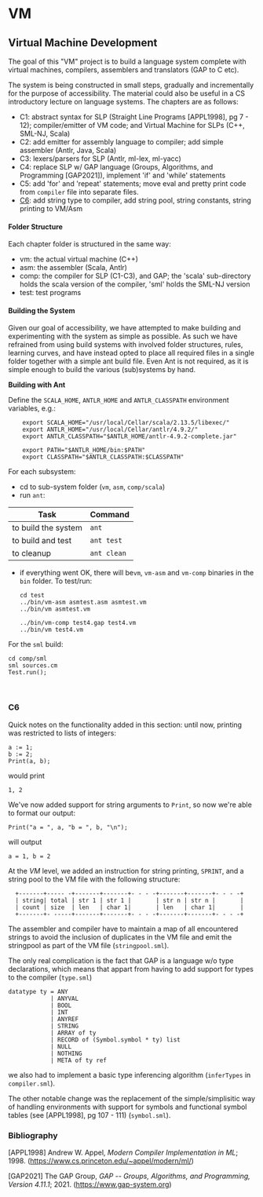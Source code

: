 # VM

<h2>Virtual Machine Development</h2>

The goal of this "VM" project is to build a language system complete
with virtual machines, compilers, assemblers and translators
(GAP to C etc).

The system is being constructed in small steps, gradually and
incrementally for the purpose of accessibility. The material
could also be useful in a CS introductory
lecture on language systems. The chapters are as follows:

* C1: abstract syntax for SLP (Straight Line Programs [APPL1998], pg 7 - 12);
  compiler/emitter of VM code; and Virtual Machine for SLPs (C++, SML-NJ, Scala)
* C2: add emitter for assembly language to compiler;
  add simple assembler (Antlr, Java, Scala)
* C3: lexers/parsers for SLP (Antlr, ml-lex, ml-yacc)
* C4: replace SLP w/ GAP language (Groups, Algorithms, and Programming [GAP2021]),
  implement 'if' and 'while' statements
* C5: add 'for' and 'repeat' statements; move eval and pretty print code from
  `compiler` file into separate files.
* [C6](#C6): add string type to compiler, add string pool, string constants, string printing to VM/Asm

<h4>Folder Structure</h4>

Each chapter folder is structured in the same way:

* vm: the actual virtual machine (C++)
* asm: the assembler (Scala, Antlr)
* comp: the compiler for SLP (C1-C3), and GAP; the 'scala'
  sub-directory holds the scala version of the compiler, 'sml'
  holds the SML-NJ version
* test: test programs

<h4>Building the System</h4>

Given our goal of accessibility, we have attempted to make building
and experimenting with the system as simple as possible. As
such we have refrained from using build systems with involved
folder structures, rules, learning curves, and have instead opted
to place all required files in a single folder together with a
simple ant build file. Even Ant is not required, as it is
simple enough to build the various (sub)systems by hand.

<b>Building with Ant</b>

Define the `SCALA_HOME`, `ANTLR_HOME` and `ANTLR_CLASSPATH` environment variables, e.g.:

        export SCALA_HOME="/usr/local/Cellar/scala/2.13.5/libexec/"
        export ANTLR_HOME="/usr/local/Cellar/antlr/4.9.2/"
        export ANTLR_CLASSPATH="$ANTLR_HOME/antlr-4.9.2-complete.jar"
        
        export PATH="$ANTLR_HOME/bin:$PATH"
        export CLASSPATH="$ANTLR_CLASSPATH:$CLASSPATH"

For each subsystem:

* cd to sub-system folder (`vm`, `asm`, `comp/scala`)
* run `ant`:

Task | Command
------------ | -------------
to build the system | `ant`
to build and test   | `ant test`
to cleanup          | `ant clean`

* if everything went OK, there will be`vm`, `vm-asm` and `vm-comp` binaries in
  the `bin` folder. To test/run:
  
      cd test
      ../bin/vm-asm asmtest.asm asmtest.vm
      ../bin/vm asmtest.vm
      
      ../bin/vm-comp test4.gap test4.vm
      ../bin/vm test4.vm


For the `sml` build:

    cd comp/sml
    sml sources.cm
    Test.run();

<br/>
<h3>C6</h3>

Quick notes on the functionality added in this section: until
now, printing was restricted to lists of integers:

    a := 1;
    b := 2;
    Print(a, b);

would print

    1, 2

We've now added support for string arguments to `Print`, so now we're
able to format our output:

    Print("a = ", a, "b = ", b, "\n");

will output

    a = 1, b = 2

At the _VM_ level, we added an instruction for string printing, `SPRINT`, and
a string pool to the VM file with the following structure:

      +-------+----- -+-------+-------+- - - -+-------+-------+- - - -+
      | string| total | str 1 | str 1 |       | str n | str n |       |
      | count | size  | len   | char 1|       | len   | char 1|       |
      +-------+- -----+-------+-------+- - - -+-------+-------+- - - -+

The assembler and compiler have to maintain a map of all encountered strings
to avoid the inclusion of duplicates in the VM file and emit the stringpool
as part of the VM file (`stringpool.sml`).

The only real complication is the fact that GAP is a language w/o type
declarations, which means that appart from having to add support for types
to the compiler (`type.sml`)

    datatype ty = ANY
                | ANYVAL
                | BOOL
                | INT
                | ANYREF
                | STRING
                | ARRAY of ty
                | RECORD of (Symbol.symbol * ty) list
                | NULL
                | NOTHING
                | META of ty ref

we also had to implement a basic type inferencing algorithm (`inferTypes` in `compiler.sml`).

The other notable change was the replacement of the simple/simplisitic way
of handling environments with support for symbols and functional symbol
tables (see [APPL1998], pg 107 - 111) (`symbol.sml`).


<h3>Bibliography</h3>

[APPL1998] Andrew W. Appel, *Modern Compiler Implementation in ML*; 1998. (https://www.cs.princeton.edu/~appel/modern/ml/)

[GAP2021] The GAP Group, *GAP -- Groups, Algorithms, and Programming, Version 4.11.1*; 2021. (https://www.gap-system.org)


